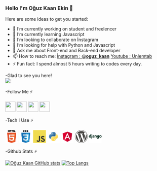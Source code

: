 ### Hello I'm Oğuz Kaan Ekin 👋
Here are some ideas to get you started:

- 🔭 I’m currently working on student and freelencer
- 🌱 I’m currently learning Javascript 
- 👯 I’m looking to collaborate on İnstagram
- 🤔 I’m looking for help with Python and Javascript
- 💬 Ask me about Front-end and Back-end developer
- 📫 How to reach me: [İnstagram : @__oguz_kaan__](https://www.instagram.com/__oguz_kaan__/?hl=tr) [Youtube : Unlemtab](https://www.youtube.com/channel/UCOvKB_NGWD8LAfOG3uqvP7A)
- ⚡ Fun fact: I spend almost 5 hours writing to codes every day.

-Glad to see you here! </br>
![](https://komarev.com/ghpvc/?username=your-github-mekroket&color=green)

-Follow Me ⚡ </br></br>
[<img height="32" width="32"  src="https://unpkg.com/simple-icons@v5/icons/instagram.svg" />](https://www.instagram.com/__oguz_kaan__/?hl=tr)
[<img height="32" width="32" src="https://unpkg.com/simple-icons@v5/icons/youtube.svg" />](https://www.youtube.com/channel/UCOvKB_NGWD8LAfOG3uqvP7A)
[<img height="32" width="32" src="https://unpkg.com/simple-icons@v5/icons/discord.svg" />](https://discord.gg/HwpJFNFnyX)
[<img height="32" width="32" src="https://unpkg.com/simple-icons@v5/icons/linkedin.svg" />](https://www.linkedin.com/in/o%C4%9Fuz-kaan-ekin-b82585201/)

-Tech I Use ⚡ </br></br>
<img src ="https://raw.githubusercontent.com/github/explore/80688e429a7d4ef2fca1e82350fe8e3517d3494d/topics/html/html.png" width="40">
<img src ="https://raw.githubusercontent.com/github/explore/80688e429a7d4ef2fca1e82350fe8e3517d3494d/topics/css/css.png" width="40">
<img src ="https://raw.githubusercontent.com/github/explore/80688e429a7d4ef2fca1e82350fe8e3517d3494d/topics/javascript/javascript.png" width="40">
<img src ="https://raw.githubusercontent.com/github/explore/80688e429a7d4ef2fca1e82350fe8e3517d3494d/topics/python/python.png" width="40">
<img src ="https://raw.githubusercontent.com/github/explore/80688e429a7d4ef2fca1e82350fe8e3517d3494d/topics/angular/angular.png" width="40">
<img src ="https://raw.githubusercontent.com/github/explore/80688e429a7d4ef2fca1e82350fe8e3517d3494d/topics/wordpress/wordpress.png" width="40">
<img src ="https://raw.githubusercontent.com/github/explore/80688e429a7d4ef2fca1e82350fe8e3517d3494d/topics/django/django.png" width="40">
</br>

-Github Stats ⚡ 

[![Oğuz Kaan GitHub stats](https://github-readme-stats.vercel.app/api?username=mekroket)](https://github.com/mekroket)
[![Top Langs](https://github-readme-stats.vercel.app/api/top-langs/?username=mekroket)](https://github.com/mekroket)


